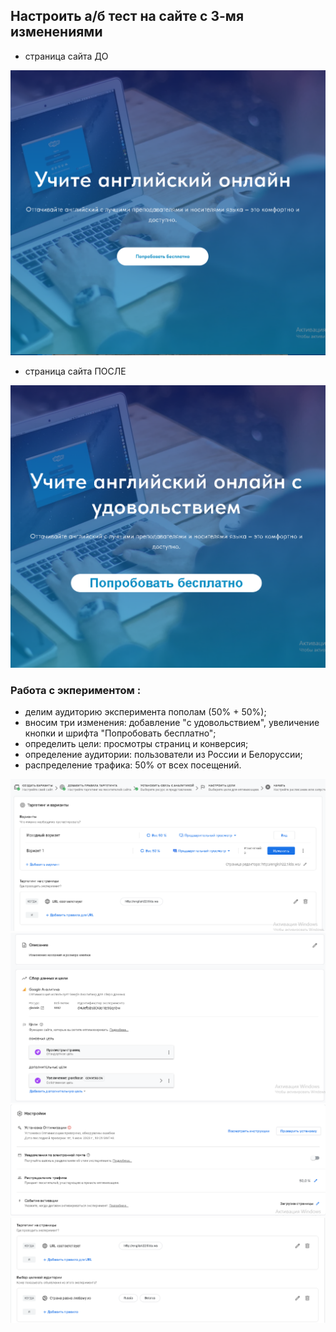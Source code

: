 ## Настроить а/б тест на сайте с 3-мя изменениями

- страница сайта ДО

![pic](1_1.PNG)

- страница сайта ПОСЛЕ

![pic](https://github.com/Sinikka73/AB_test_Seminar_3/blob/main/1_2.PNG)

### Работа с экпериментом :

- делим аудиторию эксперимента пополам (50% + 50%);
- вносим три изменения: добавление "с удовольствием", увеличение кнопки и шрифта "Попробовать бесплатно";
- определить цели: просмотры страниц и конверсия;
- определение аудитории: пользователи из России и Белоруссии;
- распределение трафика: 50% от всех посещений.

![pic](https://github.com/Sinikka73/AB_test_Seminar_3/blob/main/test_1.PNG)
![pic](https://github.com/Sinikka73/AB_test_Seminar_3/blob/main/test_2.PNG)
![pic](https://github.com/Sinikka73/AB_test_Seminar_3/blob/main/test_3.PNG)
![pic](https://github.com/Sinikka73/AB_test_Seminar_3/blob/main/test_4.PNG)

